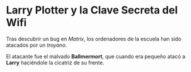 # Larry Plotter y la Clave Secreta del Wifi

Tras descubrir un bug en *Matrix*, los ordenadores de la escuela han sido atacados por un *troyano*.

El atacante fue el malvado **Ballmermort**, que cuando era pequeño atacó a **Larry** haciéndole la cicatriz de su frente.
